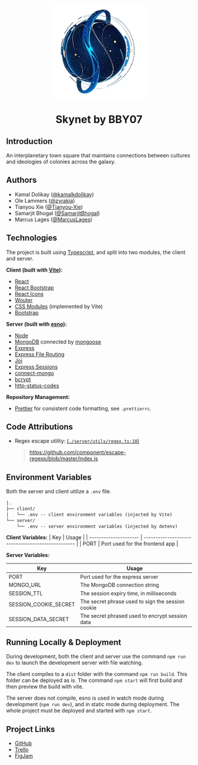 <div align="center">
    <img width="50%" src="Skynet Logo.png" />
    <h1>Skynet by BBY07</h1>
</div>

## Introduction

An interplanetary town square that maintains connections between cultures and ideologies of colonies across the galaxy.

## Authors

-   Kamal Dolikay ([@kamalkdolikay](https://github.com/kamalkdolikay))
-   Ole Lammers ([@zyrakia](https://www.github.com/Zyrakia))
-   Tianyou Xie ([@Tianyou-Xie](https://github.com/Tianyou-Xie))
-   Samarjit Bhogal ([@SamarjitBhogal](https://github.com/SamarjitBhogal))
-   Marcus Lages ([@MarcusLages](https://github.com/MarcusLages))

## Technologies

The project is built using [Typescript](https://www.typescriptlang.org/), and split into two modules, the client and server.

**Client (built with [Vite](https://vitejs.dev/)):**

-   [React](https://react.dev/)
-   [React Bootstrap](https://react-bootstrap.netlify.app/)
-   [React Icons](https://react-icons.github.io/react-icons/)
-   [Wouter](https://www.npmjs.com/package/wouter)
-   [CSS Modules](https://github.com/css-modules/css-modules) (implemented by Vite)
-   [Bootstrap](https://getbootstrap.com/)

**Server (built with [esno](https://www.npmjs.com/package/esno)):**

-   [Node](https://nodejs.org/en)
-   [MongoDB](https://www.mongodb.com/products/platform/atlas-database) connected by [mongoose](https://mongoosejs.com/)
-   [Express](https://expressjs.com/)
-   [Express File Routing](https://www.npmjs.com/package/express-file-routing)
-   [Joi](https://joi.dev/)
-   [Express Sessions](https://github.com/expressjs/session)
-   [connect-mongo](https://www.npmjs.com/package/connect-mongo)
-   [bcrypt](https://github.com/kelektiv/node.bcrypt.js)
-   [http-status-codes](https://www.npmjs.com/package/http-status-codes)

**Repository Management:**

-   [Prettier](https://prettier.io/) for consistent code formatting, see `.prettierrc`.

## Code Attributions

-   Regex escape utility: [(`./server/utils/regex.ts:10`)](https://github.com/Tianyou-Xie/2800_202410_BBY07/blob/dev/server/src/utils/regex.ts#L10)
    > https://github.com/component/escape-regexp/blob/master/index.js

## Environment Variables

Both the server and client utilize a `.env` file.

```
|.
├── client/
│   └── .env -- client environment variables (injected by Vite)
└── server/
    └── .env -- server environment variables (injected by dotenv)
```

**Client Variables:**
| Key                   | Usage                                             |
| --------------------- | ------------------------------------------------- |
| PORT                  | Port used for the frontend app                  |                 

**Server Variables:**

| Key                   | Usage                                             |
| --------------------- | ------------------------------------------------- |
| PORT                  | Port used for the express server                  |
| MONGO_URL             | The MongoDB connection string                     |
| SESSION_TTL           | The session expiry time, in milliseconds          |
| SESSION_COOKIE_SECRET | The secret phrase used to sign the session cookie |
| SESSION_DATA_SECRET   | The secret phrased used to encrypt session data   |

## Running Locally & Deployment

During development, both the client and server use the command `npm run dev` to launch the development server with file watching.

The client compiles to a `dist` folder with the command `npm run build`. This folder can be deployed as is. The command `npm start` will first build and then preview the build with vite.

The server does not compile, esno is used in watch mode during development (`npm run dev`), and in static mode during deployment. The whole project must be deployed and started with `npm start`.

## Project Links

-   [GitHub](https://github.com/1800-BBY8/1800_202410_BBY8)
-   [Trello](https://trello.com/b/ENhDCODq/2800202410bby07)
-   [FigJam](https://www.figma.com/file/lM0sT0hbMY3v0cW2zLn5hC/2800-202410-BBY07?type=whiteboard&node-id=0-1&t=fR12pb3gUrK1EDNj-0)
